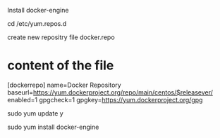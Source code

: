 Install docker-engine

cd /etc/yum.repos.d

create new repositry file docker.repo
# content of the file
[dockerrepo]
name=Docker Repository
baseurl=https://yum.dockerproject.org/repo/main/centos/$releasever/
enabled=1
gpgcheck=1
gpgkey=https://yum.dockerproject.org/gpg

sudo yum update y

sudo yum install docker-engine
